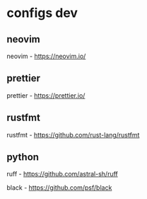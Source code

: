 # configs dev
## neovim
neovim - https://neovim.io/

## prettier
prettier - https://prettier.io/

## rustfmt
rustfmt - https://github.com/rust-lang/rustfmt

## python
ruff - https://github.com/astral-sh/ruff

black - https://github.com/psf/black
